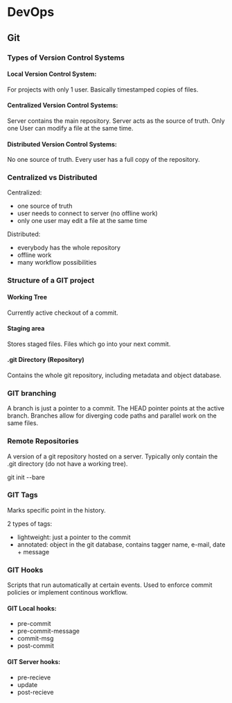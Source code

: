 # DevOps

## Git

### Types of Version Control Systems

#### Local Version Control System:

For projects with only 1 user.
Basically timestamped copies of files.

#### Centralized Version Control Systems:

Server contains the main repository.
Server acts as the source of truth.
Only one User can modify a file at the same time.

#### Distributed Version Control Systems:

No one source of truth. Every user has a full copy of the repository.

### Centralized vs Distributed

Centralized:
- one source of truth
- user needs to connect to server (no offline work)
- only one user may edit a file at the same time

Distributed:
- everybody has the whole repository
- offline work
- many workflow possibilities

### Structure of a GIT project

#### Working Tree

Currently active checkout of a commit.

#### Staging area

Stores staged files.
Files which go into your next commit.

#### .git Directory (Repository)

Contains the whole git repository, including metadata and object database.

### GIT branching

A branch is just a pointer to a commit. 
The HEAD pointer points at the active branch.
Branches allow for diverging code paths and parallel work on the same files.

### Remote Repositories

A version of a git repository hosted on a server.
Typically only contain the .git directory (do not have a working tree).

git init --bare

### GIT Tags

Marks specific point in the history.

2 types of tags:
- lightweight: just a pointer to the commit
- annotated: object in the git database, contains tagger name, e-mail, date + message

### GIT Hooks

Scripts that run automatically at certain events.
Used to enforce commit policies or implement continous workflow.

#### GIT Local hooks:
- pre-commit
- pre-commit-message
- commit-msg
- post-commit

#### GIT Server hooks:
- pre-recieve
- update
- post-recieve